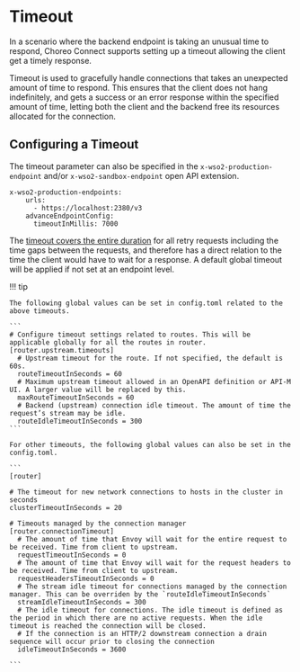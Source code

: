 # Timeout

In a scenario where the backend endpoint is taking an unusual time to respond, Choreo Connect supports setting up a timeout allowing the client get a timely response.

Timeout is used to gracefully handle connections that takes an unexpected amount of time to respond. This ensures that the client does not hang indefinitely, and gets a success or an error response within the specified amount of time, letting both the client and the backend free its resources allocated for the connection.

## Configuring a Timeout 

The timeout parameter can also be specified in the `x-wso2-production-endpoint` and/or `x-wso2-sandbox-endpoint` open API extension.

```
x-wso2-production-endpoints:
    urls:
      - https://localhost:2380/v3
    advanceEndpointConfig:
      timeoutInMillis: 7000
```

The [timeout covers the entire duration](https://www.envoyproxy.io/docs/envoy/latest/configuration/http/http_filters/router_filter#config-http-filters-router-x-envoy-max-retries) for all retry requests including the time gaps between the requests, and therefore has a direct relation to the time the client would have to wait for a response. A default global timeout will be applied if not set at an endpoint level. 

!!! tip

    The following global values can be set in config.toml related to the above timeouts.

    ```
    # Configure timeout settings related to routes. This will be applicable globally for all the routes in router.
    [router.upstream.timeouts]
      # Upstream timeout for the route. If not specified, the default is 60s.
      routeTimeoutInSeconds = 60
      # Maximum upstream timeout allowed in an OpenAPI definition or API-M UI. A larger value will be replaced by this.
      maxRouteTimeoutInSeconds = 60
      # Backend (upstream) connection idle timeout. The amount of time the request’s stream may be idle.
      routeIdleTimeoutInSeconds = 300
    ```

    For other timeouts, the following global values can also be set in the config.toml.

    ```
    [router]

    # The timeout for new network connections to hosts in the cluster in seconds
    clusterTimeoutInSeconds = 20

    # Timeouts managed by the connection manager
    [router.connectionTimeout]
      # The amount of time that Envoy will wait for the entire request to be received. Time from client to upstream.
      requestTimeoutInSeconds = 0
      # The amount of time that Envoy will wait for the request headers to be received. Time from client to upstream.
      requestHeadersTimeoutInSeconds = 0 
      # The stream idle timeout for connections managed by the connection manager. This can be overriden by the `routeIdleTimeoutInSeconds`
      streamIdleTimeoutInSeconds = 300
      # The idle timeout for connections. The idle timeout is defined as the period in which there are no active requests. When the idle timeout is reached the connection will be closed. 
      # If the connection is an HTTP/2 downstream connection a drain sequence will occur prior to closing the connection
      idleTimeoutInSeconds = 3600

    ```
